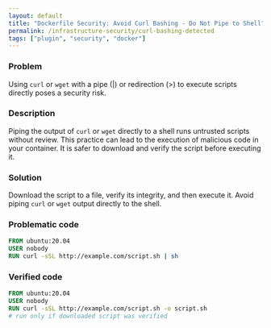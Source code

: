 ```yaml
---
layout: default
title: "Dockerfile Security: Avoid Curl Bashing - Do Not Pipe to Shell"
permalink: /infrastructure-security/curl-bashing-detected
tags: ["plugin", "security", "docker"]
---
```


### Problem
Using `curl` or `wget` with a pipe (|) or redirection (>) to execute scripts directly poses a security risk.

### Description
Piping the output of `curl` or `wget` directly to a shell runs untrusted scripts without review. This practice can lead to the execution of malicious code in your container. It is safer to download and verify the script before executing it.

### Solution
Download the script to a file, verify its integrity, and then execute it. Avoid piping `curl` or `wget` output directly to the shell.

### Problematic code
```dockerfile
FROM ubuntu:20.04
USER nobody
RUN curl -sSL http://example.com/script.sh | sh
```

### Verified code
```dockerfile
FROM ubuntu:20.04
USER nobody
RUN curl -sSL http://example.com/script.sh -o script.sh
# run only if downloaded script was verified
```
